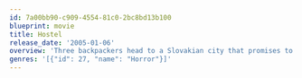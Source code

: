 ```yaml
---
id: 7a00bb90-c909-4554-81c0-2bc8bd13b100
blueprint: movie
title: Hostel
release_date: '2005-01-06'
overview: 'Three backpackers head to a Slovakian city that promises to meet their hedonistic expectations, with no idea of the hell that awaits them.'
genres: '[{"id": 27, "name": "Horror"}]'
---
```

